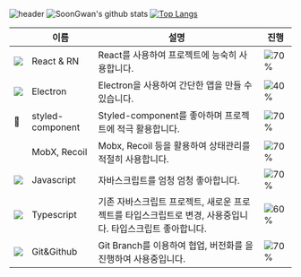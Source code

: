 <!--
**SoonGwan/SoonGwan** is a ✨ _special_ ✨ repository because its `README.md` (this file) appears on your GitHub profile.

Here are some ideas to get you started:

- 🔭 I’m currently working on ...
- 🌱 I’m currently learning ...
- 👯 I’m looking to collaborate on ...
- 🤔 I’m looking for help with ...
- 💬 Ask me about ...
- 📫 How to reach me: ...
- 😄 Pronouns: ...
- ⚡ Fun fact: ...

M 0 305 Q 61 61 122 61 Q 183 61 244 305 Q 305 61 366 488 Q 427 61 488 305 Q 549 61 610 61 Q 671 61 732 305 Q 793 61 854 488
[![Top Langs](https://github-readme-stats.vercel.app/api/top-langs/?username=SoonGwan)](https://github.com/anuraghazra/github-readme-stats)


#### 🏫  I’m currently studying on ...
* Daegu Software Meister High School
-->

![header](https://capsule-render.vercel.app/api?type=wave&color=gradient&height=250&section=header&text=나는%20순관%20&fontSize=50&fontAlignY=35)
![SoonGwan's github stats](https://github-readme-stats.vercel.app/api?username=SoonGwan&show_icons=true&hide_border=true&count_private=true)
[![Top Langs](https://github-readme-stats.vercel.app/api/top-langs/?username=SoonGwan&hide=html,CSS&count_private=true)](https://github.com/anuraghazra/github-readme-stats)


|                                                            | 이름             | 설명                                                                             | 진행                                |
| ---------------------------------------------------------- | ---------------- | -------------------------------------------------------------------------------- | ----------------------------------- |
| ![](https://img.icons8.com/plasticine/24/000000/react.png) | React & RN       | React를 사용하여 프로젝트에 능숙히 사용합니다.                                   | ![70%](https://progress-bar.dev/80) |
| ![](https://img.icons8.com/bubbles/24/000000/react.png) | Electron         | Electron을 사용하여 간단한 앱을 만들 수 있습니다.                                | ![40%](https://progress-bar.dev/40) |
|  💅                                                  | styled-component | Styled-component를 좋아하며 프로젝트에 적극 활용합니다.                          | ![70%](https://progress-bar.dev/70) |
| &nbsp;                                                     | MobX, Recoil             | Mobx, Recoil 등을 활용하여 상태관리를 적절히 사용합니다.                                   | ![70%](https://progress-bar.dev/70) |
| ![](https://img.icons8.com/color/24/000000/javascript.png) | Javascript       | 자바스크립트를 엄청 엄청 좋아합니다.                                                       | ![70%](https://progress-bar.dev/80) |
| ![](https://img.icons8.com/color/24/000000/typescript.png) | Typescript       | 기존 자바스크립트 프로젝트, 새로운 프로젝트를 타입스크립트로 변경, 사용중입니다. 타입스크립트 좋아합니다. | ![60%](https://progress-bar.dev/70) |
| ![](https://img.icons8.com/color/24/000000/git.png)        | Git&Github       | Git Branch를 이용하여 협업, 버전화를 을 진행하여 사용중입니다.                   | ![70%](https://progress-bar.dev/70) |
